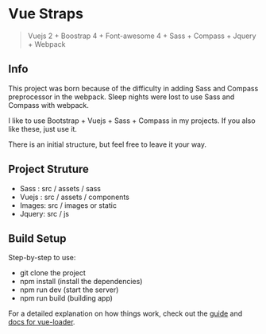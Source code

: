 # Vue Straps

> Vuejs 2 + Boostrap 4 + Font-awesome 4 + Sass + Compass + Jquery + Webpack

## Info

This project was born because of the difficulty in adding Sass and Compass preprocessor in the webpack. Sleep nights were lost to use Sass and Compass with webpack.

I like to use Bootstrap + Vuejs + Sass + Compass in my projects. If you also like these, just use it.

There is an initial structure, but feel free to leave it your way.

## Project Struture

* Sass  : src / assets / sass
* Vuejs : src / assets / components
* Images: src / images or static
* Jquery: src / js 

## Build Setup

Step-by-step to use:

* git clone the project
* npm install (install the dependencies)
* npm run dev (start the server)
* npm run build (building app)

For a detailed explanation on how things work, check out the [guide](http://vuejs-templates.github.io/webpack/) and [docs for vue-loader](http://vuejs.github.io/vue-loader).